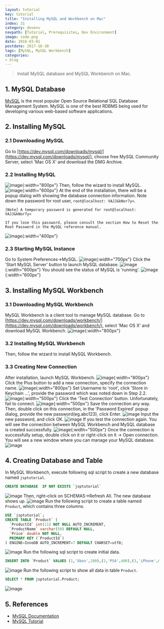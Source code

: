 ```yaml
---
layout: tutorial
key: tutorial
title: "Installing MySQL and Workbench on Mac"
index: 31
category: devenv
navpath: [Tutorial, Prerequisites, Dev Environment]
image: code.png
date: 2016-03-01
postdate: 2017-10-30
tags: [MySQL, MySQL Workbench]
categories:
- blog
---
```


> Install MySQL database and MySQL Workbench on Mac.

## 1. MySQL Database
[MySQL](https://www.mysql.com/) is the most popular Open Source Relational SQL Database Management System. MySQL is one of the best RDBMS being used for developing various web-based software applications.
## 2. Installing MySQL
### 2.1 Downloading MySQL
Go to [https://dev.mysql.com/downloads/mysql/](https://dev.mysql.com/downloads/mysql/), choose free MySQL Community Server,  select 'Mac OS X' and download the DMG Archive.
### 2.2 Installing MySQL
![image](/public/images/devops/31/downloadmysql.png){:width="800px"}
Then, follow the wizard to install MySQL.
![image](/public/images/devops/31/installmysql.png){:width="600px"}
At the end of the installation, there will be a popup dialog with showing the database connection information. Note down the password for root user, `root@localhost: VAJJ&kNor7y<`.
```
[Note] A temporary password is generated for root@localhost: VAJJ&kNor7y<

If you lose this password, please consult the section How to Reset the Root Password in the MySQL reference manual.
```
![image](/public/images/devops/31/initialpassword.png){:width="400px"}  
### 2.3 Starting MySQL Instance
Go to System Preferences->MySQL.
![image](/public/images/devops/31/mysqlservice.png){:width="700px"}
Click the 'Start MySQL Server' button to launch MySQL database.
![image](/public/images/devops/31/mysqlstart.png){:width="600px"}
You should see the status of MySQL is 'running'.
![image](/public/images/devops/31/mysqlrunning.png){:width="600px"}

## 3. Installing MySQL Workbench
### 3.1 Downloading MySQL Workbench
MySQL Workbench is a client tool to manage MySQL database. Go to [https://dev.mysql.com/downloads/workbench/](https://dev.mysql.com/downloads/workbench/), select 'Mac OS X' and download MySQL Workbench.
![image](/public/images/devops/31/downloadworkbench.png){:width="800px"}
### 3.2 Installing MySQL Workbench
Then, follow the wizard to install MySQL Workbench.  
### 3.3 Creating New Connection
After installation, launch MySQL Workbench.
![image](/public/images/devops/31/mysqlworkbench.png){:width="800px"}
Click the Plus button to add a new connection, specify the connection name.
![image](/public/images/devops/31/addnewconnection.png){:width="800px"}
Set Username to 'root', click 'Store in Keychain ...', provide the password which was noted down in Step 2.2.
![image](/public/images/devops/31/password.png){:width="500px"}
Click the 'Test Connection' button. Unfortunately, fail to connect.
![image](/public/images/devops/31/failconnect.png){:width="500px"}
Save the connection any way. Then, double click on this connection, in the 'Password Expired' popup dialog, provide the new password(eg.abc123), click Enter.
![image](/public/images/devops/31/resetpassword.png)
Input the new password, and click OK.
![image](/public/images/devops/31/newpassword.png)
If you test the connection again. You will see the connection between MySQL Workbench and MySQL database is created successfully.
![image](/public/images/devops/31/testconnection.png){:width="500px"}
Once the connection is successfully setup, double click on it or right-click on it -> Open connection. You will see a new window where you can manage your MySQL database.
![image](/public/images/devops/31/workbenchconnected.png)

## 4. Creating Database and Table
In MySQL Workbench, execute following sql script to create a new database named `jsptutorial`.
```sql
CREATE DATABASE  IF NOT EXISTS `jsptutorial`
```
![image](/public/images/devops/31/createdb.png)
Then, right-click on SCHEMAS->Refresh All. The new database shows up.
![image](/public/images/devops/31/refreshdb.png)
Run the following script to create a table named `Product`, which contains three columns.
```sql
USE `jsptutorial`;
CREATE TABLE `Product` (
  `ProductId` int(11) NOT NULL AUTO_INCREMENT,
  `ProductName` varchar(50) DEFAULT NULL,
  `Price` double NOT NULL,
  PRIMARY KEY (`ProductId`)
) ENGINE=InnoDB AUTO_INCREMENT=7 DEFAULT CHARSET=utf8;
```
![image](/public/images/devops/31/createtable.png)
Run the following sql script to create initial data.
```sql
INSERT INTO `Product` VALUES (1,'Xbox',100),(2,'PS4',400),(3,'iPhone',699);
```
![image](/public/images/devops/31/createdata.png)
Run the following script to show all data in table `Product`.
```sql
SELECT * FROM jsptutorial.Product;
```
![image](/public/images/devops/31/showdata.png)

## 5. References
* [MySQL Documentation](https://dev.mysql.com/doc/refman/8.0/en/)
* [MySQL Tutorial](https://www.tutorialspoint.com/mysql/)
